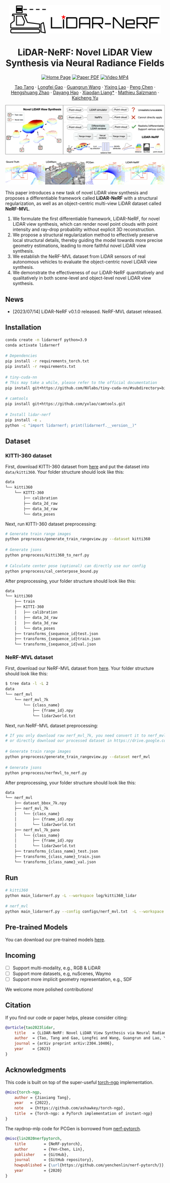 <p align="center">
   <img src="./assets/lidar_nerf_logo_640.png" width="480" />
</p>

<h1 align="center">LiDAR-NeRF: Novel LiDAR View Synthesis via Neural Radiance Fields</h1>
<p align="center">
   <a href="https://tangtaogo.github.io/lidar-nerf-website/">
      <img src='https://img.shields.io/badge/project_page-url-yellow?style=for-the-badge' alt='Home Page'></a>
   <a href="https://arxiv.org/abs/2304.10406">
      <img src='https://img.shields.io/badge/paper-pdf-green?style=for-the-badge' alt='Paper PDF'></a>
   <a href="https://youtu.be/YX4LX025mZQ">
      <img src='https://img.shields.io/badge/video-mp4-blue?style=for-the-badge' alt='Video MP4'></a>
</p>
<p align="center">
   <a href="https://scholar.google.com.hk/citations?user=1ltylFwAAAAJ&hl=zh-CN&oi=sra">Tao Tang</a>
   ·
   <a href="https://damo.alibaba.com/labs/intelligent-transportation">Longfei Gao</a>
   ·
   <a href="https://wanggrun.github.io/">Guangrun Wang</a>
   ·
   <a href="https://scholar.google.com/citations?user=2w9VSWIAAAAJ&hl=en">Yixing Lao</a>
   ·
   <a href="https://damo.alibaba.com/labs/intelligent-transportation">Peng Chen</a>
   ·
   <a href="https://hszhao.github.io/">Hengshuang Zhao</a>
   ·
   <a href="https://damo.alibaba.com/labs/intelligent-transportation">Dayang Hao</a>
   ·
   <a href="https://scholar.google.com/citations?user=voxznZAAAAAJ">Xiaodan Liang*</a>
   ·
   <a href="https://scholar.google.com/citations?user=n-B0jr4AAAAJ">Mathieu Salzmann</a>
   ·
   <a href="https://scholar.google.com.hk/citations?user=Jtmq_m0AAAAJ&hl=zh-CN&oi=sra">Kaicheng Yu</a>
</p>

![lidar-nerf](./assets/lidar-nerf.png)

![lidar-nerf-res](./assets/lidar-nerf-res.png)

This paper introduces a new task of novel LiDAR view synthesis and proposes a
differentiable framework called **LiDAR-NeRF** with a structural regularization,
as well as an object-centric multi-view LiDAR dataset called **NeRF-MVL**.

1. We formulate the first differentiable framework, LiDAR-NeRF, for novel LiDAR
   view synthesis, which can render novel point clouds with point intensity and
   ray-drop probability without explicit 3D reconstruction.
2. We propose a structural regularization method to effectively preserve local
   structural details, thereby guiding the model towards more precise geometry
   estimations, leading to more faithful novel LiDAR view synthesis.
3. We establish the NeRF-MVL dataset from LiDAR sensors of real autonomous
   vehicles to evaluate the object-centric novel LiDAR view synthesis.
4. We demonstrate the effectiveness of our LiDAR-NeRF quantitatively and
   qualitatively in both scene-level and object-level novel LiDAR view
   synthesis.

## News

- [2023/07/14] LiDAR-NeRF v0.1.0 released. NeRF-MVL dataset released.

## Installation

```bash
conda create -n lidarnerf python=3.9
conda activate lidarnerf

# Dependencies
pip install -r requirements_torch.txt
pip install -r requirements.txt

# tiny-cuda-nn
# This may take a while, please refer to the official documentation
pip install git+https://github.com/NVlabs/tiny-cuda-nn/#subdirectory=bindings/torch

# camtools
pip install git+https://github.com/yxlao/camtools.git

# Install lidar-nerf
pip install -e .
python -c "import lidarnerf; print(lidarnerf.__version__)"
```

## Dataset

### KITTI-360 dataset

First, download KITTI-360 dataset from
[here](https://www.cvlibs.net/datasets/kitti-360/index.php) and put the dataset
into `data/kitti360`. Your folder structure should look like this:

```bash
data
└── kitti360
    └── KITTI-360
        ├── calibration
        ├── data_2d_raw
        ├── data_3d_raw
        └── data_poses
```

Next, run KITTI-360 dataset preprocessing:

```bash
# Generate train range images
python preprocess/generate_train_rangeview.py --dataset kitti360

# Generate jsons
python preprocess/kitti360_to_nerf.py

# Calculate center pose (optional) can directly use our config
python preprocess/cal_centerpose_bound.py
```

After preprocessing, your folder structure should look like this:

```bash
data
└── kitti360
    ├── train
    ├── KITTI-360
    │   ├── calibration
    │   ├── data_2d_raw
    │   ├── data_3d_raw
    │   └── data_poses
    ├── transforms_{sequence_id}test.json
    ├── transforms_{sequence_id}train.json
    └── transforms_{sequence_id}val.json
```

### NeRF-MVL dataset

First, download our NeRF-MVL dataset from
[here](https://drive.google.com/drive/folders/1ZCuM3lCvWATXL79WdqrFxbYd4kwsHoTM?usp=sharing).
Your folder structure should look like this:

```bash
$ tree data -l -L 2
data
└── nerf_mvl
    └── nerf_mvl_7k
        └── {class_name}
            ├── {frame_id}.npy
            └── lidar2world.txt
```

Next, run NeRF-MVL dataset preprocessing:

```bash
# If you only download raw nerf_mvl_7k, you need convert it to nerf_mvl_7k_pano(optional)
# or directly download our processed dataset in https://drive.google.com/drive/folders/1pwnIjBUMIYg0fmLaeLj-sKfVcnBexlMq?usp=sharing

# Generate train range images
python preprocess/generate_train_rangeview.py --dataset nerf_mvl

# Generate jsons
python preprocess/nerfmvl_to_nerf.py
```

After preprocessing, your folder structure should look like this:

```bash
data
└── nerf_mvl
    ├── dataset_bbox_7k.npy
    ├── nerf_mvl_7k
    │   └── {class_name}
    │       ├── {frame_id}.npy
    │       └── lidar2world.txt
    ├── nerf_mvl_7k_pano
    │   └── {class_name}
    │       ├── {frame_id}.npy
    │       └── lidar2world.txt
    ├── transforms_{class_name}_test.json
    ├── transforms_{class_name}_train.json
    └── transforms_{class_name}_val.json
```

## Run

```bash
# kitti360
python main_lidarnerf.py -L --workspace log/kitti360_lidar

# nerf_mvl
python main_lidarnerf.py --config configs/nerf_mvl.txt  -L --workspace log/trial_nerf_nerf_mvl
```

## Pre-trained Models

You can download our pre-trained models
[here](https://drive.google.com/drive/folders/1pwnIjBUMIYg0fmLaeLj-sKfVcnBexlMq?usp=sharing).

## Incoming

- [ ] Support multi-modality, e.g., RGB & LiDAR
- [ ] Support more datasets, e.g, nuScenes, Waymo
- [ ] Support more implicit geometry representation, e.g., SDF

We welcome more polished contributions!

## Citation

If you find our code or paper helps, please consider citing:

```bibtex
@article{tao2023lidar,
    title   = {LiDAR-NeRF: Novel LiDAR View Synthesis via Neural Radiance Fields},
    author  = {Tao, Tang and Gao, Longfei and Wang, Guangrun and Lao, Yixing and Chen, Peng and Zhao hengshuang and Hao, Dayang and Liang, Xiaodan and Salzmann, Mathieu and Yu, Kaicheng},
    journal = {arXiv preprint arXiv:2304.10406},
    year    = {2023}
}
```

## Acknowledgments

This code is built on top of the super-useful
[torch-ngp](https://github.com/ashawkey/torch-ngp) implementation.

```bibtex
@misc{torch-ngp,
    author = {Jiaxiang Tang},
    year   = {2022},
    note   = {https://github.com/ashawkey/torch-ngp},
    title  = {Torch-ngp: a PyTorch implementation of instant-ngp}
}
```

The raydrop-mlp code for PCGen is borrowed from
[nerf-pytorch](https://github.com/yenchenlin/nerf-pytorch).

```bibtex
@misc{lin2020nerfpytorch,
    title        = {NeRF-pytorch},
    author       = {Yen-Chen, Lin},
    publisher    = {GitHub},
    journal      = {GitHub repository},
    howpublished = {\url{https://github.com/yenchenlin/nerf-pytorch/}},
    year         = {2020}
}
```
